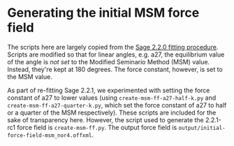 # Generating the initial MSM force field

The scripts here are largely copied from the [Sage 2.2.0 fitting procedure](https://github.com/openforcefield/sage-2.2.0/tree/main/03_generate-initial-ff). Scripts are modified so that for linear angles, e.g. a27, the equilibrium value of the angle is *not set* to the Modified Seminario Method (MSM) value. Instead, they're kept at 180 degrees. The force constant, however, is set to the MSM value.

As part of re-fitting Sage 2.2.1, we experimented with setting the force constant of a27 to lower values (using `create-msm-ff-a27-half-k.py` and `create-msm-ff-a27-quarter-k.py`, which set the force constant of a27 to half or a quarter of the MSM respectively). These scripts are included for the sake of transparency here. However, the script used to generate the 2.2.1-rc1 force field is `create-msm-ff.py`. The output force field is `output/initial-force-field-msm_nor4.offxml`.